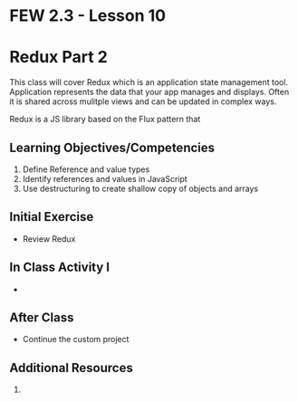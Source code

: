 # FEW 2.3 - Lesson 10

# Redux Part 2

This class will cover Redux which is an application state management tool. Application represents the data that your app manages and displays. Often it is shared across mulitple views and can be updated in complex ways. 

Redux is a JS library based on the Flux pattern that 

## Learning Objectives/Competencies

1. Define Reference and value types
2. Identify references and values in JavaScript
3. Use destructuring to create shallow copy of objects and arrays

## Initial Exercise

-  Review Redux

## In Class Activity I

- 

## After Class

- Continue the custom project 

## Additional Resources

1. 
